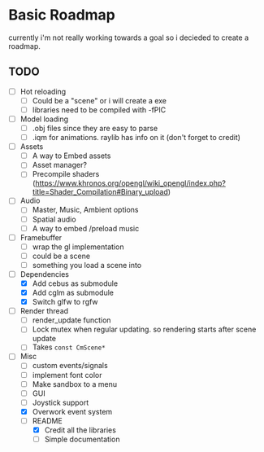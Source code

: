 # Basic Roadmap
currently i'm not really working towards a goal so i decieded to create a roadmap.

## TODO
- [ ] Hot reloading
    - [ ] Could be a "scene" or i will create a exe
    - [ ] libraries need to be compiled with -fPIC

- [ ] Model loading
    - [ ] .obj files since they are easy to parse
    - [ ] .iqm for animations. raylib has info on it (don't forget to credit)

- [ ] Assets
    - [ ] A way to Embed assets
    - [ ] Asset manager?
    - [ ] Precompile shaders (https://www.khronos.org/opengl/wiki_opengl/index.php?title=Shader_Compilation#Binary_upload)

- [ ] Audio
    - [ ] Master, Music, Ambient options
    - [ ] Spatial audio
    - [ ] A way to embed /preload music

- [ ] Framebuffer
    - [ ] wrap the gl implementation
    - [ ] could be a scene 
    - [ ] something you load a scene into
    
- [ ] Dependencies
    - [x] Add cebus as submodule
    - [x] Add cglm as submodule
    - [x] Switch glfw to rgfw

- [ ] Render thread
    - [ ] render_update function
    - [ ] Lock mutex when regular updating. so rendering starts after scene update
    - [ ] Takes `const CmScene*`

- [ ] Misc
    - [ ] custom events/signals
    - [ ] implement font color
    - [ ] Make sandbox to a menu
    - [ ] GUI
    - [ ] Joystick support
    - [x] Overwork event system
    - [ ] README
        - [x] Credit all the libraries
        - [ ] Simple documentation

